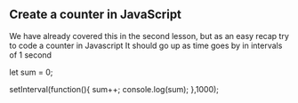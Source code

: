 ## Create a counter in JavaScript

We have already covered this in the second lesson, but as an easy recap try to code a counter in Javascript
It should go up as time goes by in intervals of 1 second

let sum = 0;

setInterval(function(){
    sum++;
    console.log(sum);
},1000);